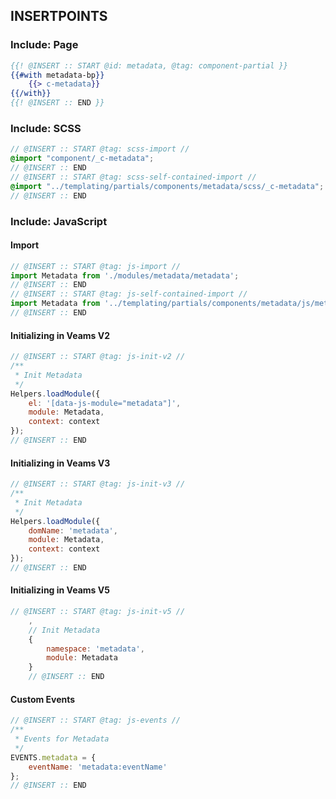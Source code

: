 
## INSERTPOINTS

### Include: Page

``` hbs
{{! @INSERT :: START @id: metadata, @tag: component-partial }}
{{#with metadata-bp}}
	{{> c-metadata}}
{{/with}}
{{! @INSERT :: END }}
```

### Include: SCSS

``` scss
// @INSERT :: START @tag: scss-import //
@import "component/_c-metadata";
// @INSERT :: END
// @INSERT :: START @tag: scss-self-contained-import //
@import "../templating/partials/components/metadata/scss/_c-metadata";
// @INSERT :: END
```

### Include: JavaScript

#### Import
``` js
// @INSERT :: START @tag: js-import //
import Metadata from './modules/metadata/metadata';
// @INSERT :: END
// @INSERT :: START @tag: js-self-contained-import //
import Metadata from '../templating/partials/components/metadata/js/metadata';
// @INSERT :: END
```

#### Initializing in Veams V2
``` js
// @INSERT :: START @tag: js-init-v2 //
/**
 * Init Metadata
 */
Helpers.loadModule({
	el: '[data-js-module="metadata"]',
	module: Metadata,
	context: context
});
// @INSERT :: END
```

#### Initializing in Veams V3
``` js
// @INSERT :: START @tag: js-init-v3 //
/**
 * Init Metadata
 */
Helpers.loadModule({
	domName: 'metadata',
	module: Metadata,
	context: context
});
// @INSERT :: END
```

#### Initializing in Veams V5
``` js
// @INSERT :: START @tag: js-init-v5 //
	,
	// Init Metadata
	{
		namespace: 'metadata',
		module: Metadata
	}
	// @INSERT :: END
```

#### Custom Events
``` js
// @INSERT :: START @tag: js-events //
/**
 * Events for Metadata
 */
EVENTS.metadata = {
	eventName: 'metadata:eventName'
};
// @INSERT :: END
```
